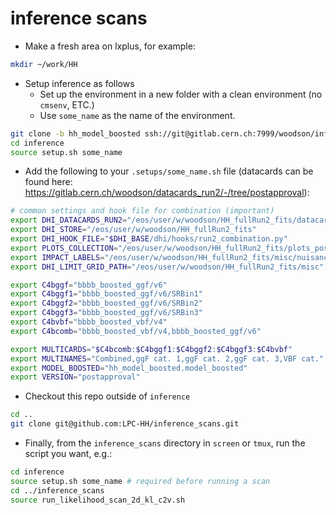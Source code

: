 # inference scans

- Make a fresh area on lxplus, for example:
```bash
mkdir ~/work/HH
```
- Setup inference as follows
  - Set up the environment in a new folder with a clean environment (no `cmsenv`, ETC.)
  - Use `some_name` as the name of the environment.
```bash
git clone -b hh_model_boosted ssh://git@gitlab.cern.ch:7999/woodson/inference.git
cd inference
source setup.sh some_name
```
- Add the following to your `.setups/some_name.sh` file (datacards can be found here: https://gitlab.cern.ch/woodson/datacards_run2/-/tree/postapproval):
```bash
# common settings and hook file for combination (important)                                                                                    
export DHI_DATACARDS_RUN2="/eos/user/w/woodson/HH_fullRun2_fits/datacards_run2"
export DHI_STORE="/eos/user/w/woodson/HH_fullRun2_fits"
export DHI_HOOK_FILE="$DHI_BASE/dhi/hooks/run2_combination.py"
export PLOTS_COLLECTION="/eos/user/w/woodson/HH_fullRun2_fits/plots_postapproval"
export IMPACT_LABELS="/eos/user/w/woodson/HH_fullRun2_fits/misc/nuisance_labels.py"
export DHI_LIMIT_GRID_PATH="/eos/user/w/woodson/HH_fullRun2_fits/misc"

export C4bggf="bbbb_boosted_ggf/v6"
export C4bggf1="bbbb_boosted_ggf/v6/SRBin1"
export C4bggf2="bbbb_boosted_ggf/v6/SRBin2"
export C4bggf3="bbbb_boosted_ggf/v6/SRBin3"
export C4bvbf="bbbb_boosted_vbf/v4"
export C4bcomb="bbbb_boosted_vbf/v4,bbbb_boosted_ggf/v6"

export MULTICARDS="$C4bcomb:$C4bggf1:$C4bggf2:$C4bggf3:$C4bvbf"
export MULTINAMES="Combined,ggF cat. 1,ggF cat. 2,ggF cat. 3,VBF cat."
export MODEL_BOOSTED="hh_model_boosted.model_boosted"
export VERSION="postapproval"
```
- Checkout this repo outside of `inference`
```bash
cd ..
git clone git@github.com:LPC-HH/inference_scans.git
```
- Finally, from the `inference_scans` directory in `screen` or `tmux`, run the script you want, e.g.:
```bash
cd inference
source setup.sh some_name # required before running a scan
cd ../inference_scans
source run_likelihood_scan_2d_kl_c2v.sh
```